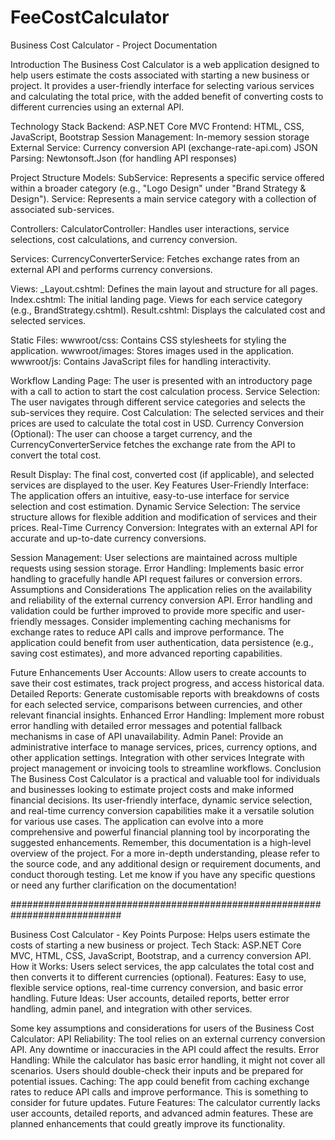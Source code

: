 # FeeCostCalculator


Business Cost Calculator - Project Documentation

Introduction
The Business Cost Calculator is a web application designed to help users estimate the costs associated with starting a new business or project. 
It provides a user-friendly interface for selecting various services and calculating the total price, with the added benefit of converting costs 
to different currencies using an external API.

Technology Stack
Backend: ASP.NET Core MVC
Frontend: HTML, CSS, JavaScript, Bootstrap
Session Management: In-memory session storage
External Service: Currency conversion API (exchange-rate-api.com)
JSON Parsing: Newtonsoft.Json (for handling API responses)

Project Structure
Models:
SubService: Represents a specific service offered within a broader category (e.g., "Logo Design" under "Brand Strategy & Design").
Service: Represents a main service category with a collection of associated sub-services.

Controllers:
CalculatorController: Handles user interactions, service selections, cost calculations, and currency conversion.

Services:
CurrencyConverterService: Fetches exchange rates from an external API and performs currency conversions.

Views:
_Layout.cshtml: Defines the main layout and structure for all pages.
Index.cshtml: The initial landing page.
Views for each service category (e.g., BrandStrategy.cshtml).
Result.cshtml: Displays the calculated cost and selected services.

Static Files:
wwwroot/css: Contains CSS stylesheets for styling the application.
wwwroot/images: Stores images used in the application.
wwwroot/js: Contains JavaScript files for handling interactivity.




Workflow
Landing Page: The user is presented with an introductory page with a call to action to start the cost calculation process.
Service Selection: The user navigates through different service categories and selects the sub-services they require.
Cost Calculation: The selected services and their prices are used to calculate the total cost in USD.
Currency Conversion (Optional): The user can choose a target currency, and the CurrencyConverterService fetches the exchange rate from the API 
to convert the total cost.

Result Display: The final cost, converted cost (if applicable), and selected services are displayed to the user.
Key Features
User-Friendly Interface: The application offers an intuitive, easy-to-use interface for service selection and cost estimation.
Dynamic Service Selection: The service structure allows for flexible addition and modification of services and their prices.
Real-Time Currency Conversion: Integrates with an external API for accurate and up-to-date currency conversions.

Session Management: User selections are maintained across multiple requests using session storage.
Error Handling: Implements basic error handling to gracefully handle API request failures or conversion errors.
Assumptions and Considerations
The application relies on the availability and reliability of the external currency conversion API.
Error handling and validation could be further improved to provide more specific and user-friendly messages.
Consider implementing caching mechanisms for exchange rates to reduce API calls and improve performance.
The application could benefit from user authentication, data persistence (e.g., saving cost estimates), and more advanced reporting capabilities.








Future Enhancements
User Accounts: Allow users to create accounts to save their cost estimates, track project progress, and access historical data.
Detailed Reports: Generate customisable reports with breakdowns of costs for each selected service, comparisons between currencies, and other relevant financial insights.
Enhanced Error Handling: Implement more robust error handling with detailed error messages and potential fallback mechanisms in case of API unavailability.
Admin Panel: Provide an administrative interface to manage services, prices, currency options, and other application settings.
Integration with other services Integrate with project management or invoicing tools to streamline workflows.
Conclusion
The Business Cost Calculator is a practical and valuable tool for individuals and businesses looking to estimate project costs and make informed financial decisions. Its user-friendly interface, dynamic service selection, and real-time currency conversion capabilities make it a versatile solution for various use cases. The application can evolve into a more comprehensive and powerful financial planning tool by incorporating the suggested enhancements.
Remember, this documentation is a high-level overview of the project. For a more in-depth understanding, please refer to the source code, and any additional design or requirement documents, and conduct thorough testing.
Let me know if you have any specific questions or need any further clarification on the documentation!


############################################################################



Business Cost Calculator - Key Points
Purpose: Helps users estimate the costs of starting a new business or project.
Tech Stack: ASP.NET Core MVC, HTML, CSS, JavaScript, Bootstrap, and a currency conversion API.
How it Works: Users select services, the app calculates the total cost and then converts it to different currencies (optional).
Features: Easy to use, flexible service options, real-time currency conversion, and basic error handling.
Future Ideas: User accounts, detailed reports, better error handling, admin panel, and integration with other services.


Some key assumptions and considerations for users of the Business Cost Calculator:
API Reliability: The tool relies on an external currency conversion API. Any downtime or inaccuracies in the API could affect the results.
Error Handling: While the calculator has basic error handling, it might not cover all scenarios. Users should double-check their inputs and be prepared for potential issues.
Caching: The app could benefit from caching exchange rates to reduce API calls and improve performance. This is something to consider for future updates.
Future Features: The calculator currently lacks user accounts, detailed reports, and advanced admin features. These are planned enhancements that could greatly improve its functionality.
